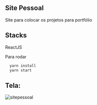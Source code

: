 ## Site Pessoal

Site para colocar os projetos para portfólio

##  Stacks

ReactJS

Para rodar

```bash
  yarn install
  yarn start
```

## Tela:

![sitepessoal](https://github.com/IkaroChagas/personal-site/assets/100325726/62f60635-69a0-483a-9787-c47506b95eed)

